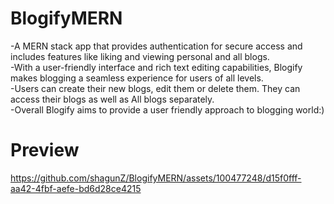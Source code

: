 # BlogifyMERN
-A MERN stack app that provides authentication for secure access and includes features like liking and viewing personal and all blogs. \
-With a user-friendly interface and rich text editing capabilities, Blogify makes blogging a seamless experience for users of all levels. \
-Users can create their new blogs, edit them or delete them. They can access their blogs as well as All blogs separately. \
-Overall Blogify aims to provide a user friendly approach to blogging world:)

# Preview


https://github.com/shagunZ/BlogifyMERN/assets/100477248/d15f0fff-aa42-4fbf-aefe-bd6d28ce4215

